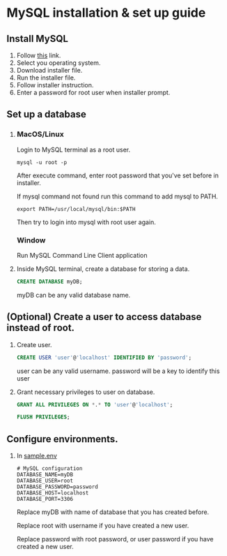 # MySQL installation & set up guide

## Install MySQL
1. Follow [this](https://dev.mysql.com/downloads/mysql/) link.
2. Select you operating system.
3. Download installer file.
4. Run the installer file.
5. Follow installer instruction.
6. Enter a password for root user when installer prompt.

## Set up a database
1. ### **MacOS/Linux**

    Login to MySQL terminal as a root user.

    ```
    mysql -u root -p
    ```

    After execute command, enter root password that you've set before in installer. 

    If mysql command not found run this command to add mysql to PATH.

    ```
    export PATH=/usr/local/mysql/bin:$PATH
    ```

    Then try to login into mysql with root user again.


    ### **Window**

    Run MySQL Command Line Client application


2. Inside MySQL terminal, create a database for storing a data.

    ```sql
    CREATE DATABASE myDB;
    ```

    myDB can be any valid database name.

## (Optional) Create a user to access database instead of root.
1. Create user.

    ```sql
    CREATE USER 'user'@'localhost' IDENTIFIED BY 'password';
    ```

    user can be any valid username. password will be a key to identify this user

2. Grant necessary privileges to user on database.

    ```sql
    GRANT ALL PRIVILEGES ON *.* TO 'user'@'localhost';
    ```

    ```sql
    FLUSH PRIVILEGES;
    ```

## Configure environments.
1. In [sample.env](./backend/sample.env)
    ```
    # MySQL configuration
    DATABASE_NAME=myDB
    DATABASE_USER=root
    DATABASE_PASSWORD=password
    DATABASE_HOST=localhost
    DATABASE_PORT=3306
    ```
    Replace myDB with name of database that you has created before.

    Replace root with username if you have created a new user.

    Replace password with root password, or user password if you have created a new user.


